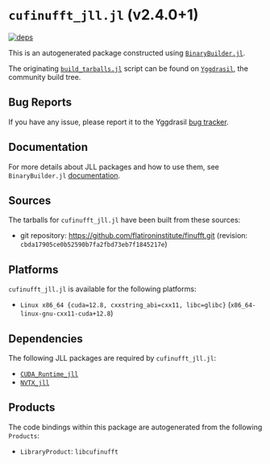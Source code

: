 # `cufinufft_jll.jl` (v2.4.0+1)

[![deps](https://juliahub.com/docs/cufinufft_jll/deps.svg)](https://juliahub.com/ui/Packages/General/cufinufft_jll/)

This is an autogenerated package constructed using [`BinaryBuilder.jl`](https://github.com/JuliaPackaging/BinaryBuilder.jl).

The originating [`build_tarballs.jl`](https://github.com/JuliaPackaging/Yggdrasil/blob/820b6793a68e0bd140ae705db8c72518ccd57220/C/cufinufft/build_tarballs.jl) script can be found on [`Yggdrasil`](https://github.com/JuliaPackaging/Yggdrasil/), the community build tree.

## Bug Reports

If you have any issue, please report it to the Yggdrasil [bug tracker](https://github.com/JuliaPackaging/Yggdrasil/issues).

## Documentation

For more details about JLL packages and how to use them, see `BinaryBuilder.jl` [documentation](https://docs.binarybuilder.org/stable/jll/).

## Sources

The tarballs for `cufinufft_jll.jl` have been built from these sources:

* git repository: https://github.com/flatironinstitute/finufft.git (revision: `cbda17905ce0b52590b7fa2fbd73eb7f1845217e`)

## Platforms

`cufinufft_jll.jl` is available for the following platforms:

* `Linux x86_64 {cuda=12.8, cxxstring_abi=cxx11, libc=glibc}` (`x86_64-linux-gnu-cxx11-cuda+12.8`)

## Dependencies

The following JLL packages are required by `cufinufft_jll.jl`:

* [`CUDA_Runtime_jll`](https://github.com/JuliaBinaryWrappers/CUDA_Runtime_jll.jl)
* [`NVTX_jll`](https://github.com/JuliaBinaryWrappers/NVTX_jll.jl)

## Products

The code bindings within this package are autogenerated from the following `Products`:

* `LibraryProduct`: `libcufinufft`
